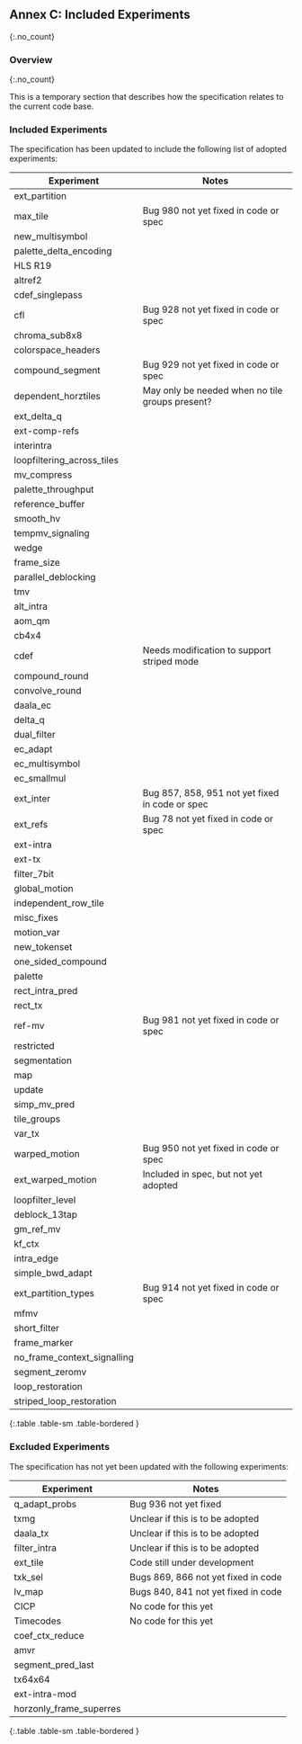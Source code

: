 ## Annex C: Included Experiments
{:.no_count}

### Overview
{:.no_count}

This is a temporary section that describes how the specification relates to the current code base.

### Included Experiments

The specification has been updated to include the following list of adopted experiments:

| Experiment                    | Notes
| ----------------------------- | ---------------------------
| ext_partition                 | 
| max_tile                      | Bug 980 not yet fixed in code or spec
| new_multisymbol               |
| palette_delta_encoding        |
| HLS R19                       |
| altref2                       |
| cdef_singlepass               |
| cfl                           | Bug 928 not yet fixed in code or spec
| chroma_sub8x8                 |
| colorspace_headers            |
| compound_segment              | Bug 929 not yet fixed in code or spec
| dependent_horztiles           | May only be needed when no tile groups present?
| ext_delta_q                   |
| ext-comp-refs                 |
| interintra                    |
| loopfiltering_across_tiles    |
| mv_compress                   |
| palette_throughput            |
| reference_buffer              |
| smooth_hv                     |
| tempmv_signaling              |
| wedge                         |
| frame_size                    |
| parallel_deblocking           |
| tmv                           |
| alt_intra                     |
| aom_qm                        |
| cb4x4                         |
| cdef                          | Needs modification to support striped mode
| compound_round                |
| convolve_round                |
| daala_ec                      |
| delta_q                       |
| dual_filter                   |
| ec_adapt                      |
| ec_multisymbol                |
| ec_smallmul                   |
| ext_inter                     | Bug 857, 858, 951 not yet fixed in code or spec
| ext_refs                      | Bug 78 not yet fixed in code or spec
| ext-intra                     |
| ext-tx                        |
| filter_7bit                   |
| global_motion                 |
| independent_row_tile          |
| misc_fixes                    |
| motion_var                    |
| new_tokenset                  |
| one_sided_compound            |
| palette                       |
| rect_intra_pred               |
| rect_tx                       |
| ref-mv                        | Bug 981 not yet fixed in code or spec
| restricted                    |
| segmentation                  |
| map                           |
| update                        |
| simp_mv_pred                  |
| tile_groups                   |
| var_tx                        |
| warped_motion                 | Bug 950 not yet fixed in code or spec
| ext_warped_motion             | Included in spec, but not yet adopted
| loopfilter_level              |
| deblock_13tap                 |
| gm_ref_mv                     |
| kf_ctx                        |
| intra_edge                    |
| simple_bwd_adapt              |
| ext_partition_types           | Bug 914 not yet fixed in code or spec
| mfmv                          |
| short_filter                  |
| frame_marker                  |
| no_frame_context_signalling   |
| segment_zeromv                |
| loop_restoration              |
| striped_loop_restoration      |
{:.table .table-sm .table-bordered }

### Excluded Experiments

The specification has not yet been updated with the following experiments:

| Experiment                    | Notes
| ----------------------------- | ---------------------------
| q_adapt_probs                 | Bug 936 not yet fixed
| txmg                          | Unclear if this is to be adopted
| daala_tx                      | Unclear if this is to be adopted
| filter_intra                  | Unclear if this is to be adopted
| ext_tile                      | Code still under development
| txk_sel                       | Bugs 869, 866 not yet fixed in code
| lv_map                        | Bugs 840, 841 not yet fixed in code 
| CICP                          | No code for this yet
| Timecodes                     | No code for this yet
| coef_ctx_reduce               | 
| amvr                          |
| segment_pred_last             |
| tx64x64                       |
| ext-intra-mod                 |
| horzonly_frame_superres       |
{:.table .table-sm .table-bordered }


